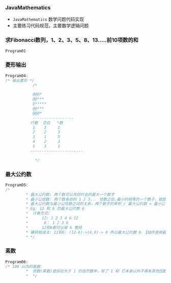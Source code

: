 ###  JavaMathematics

+ `JavaMathematics` 数学问题代码实现
+ 主要练习代码规范，主要数学逻辑问题



###   求Fibonacci数列，1、2、3、5、8、13…..前10项数的和

```java
Program01
```



###  菱形输出

```java
Program04:
/* 输出菱形 */
            /*

            @@@*
            @@***
            @*****
            @@***
            @@@*
            ------------------
           行数  空白   *数
            1    3     1
            2    2     3
            3    1     5
            4    2     3
            5    3     1
           -----------------------

             */
```



###  最大公约数

```java
Program05:
/*
         * 最大公约数: 两个数可以共同约去的最大一个数字
         * 最小公倍数: 两个数各自的 1 2 3... 倍数之后,最小的相等的一个数子，就是最小公倍数
         * 最大公约数与最小公倍数之间的关系，两个数字的乘积 / 最大公约数 = 最小公倍数
         * Eg. 12 和 6 的最大公约数 6
         *  计算方式:
         *      12: 1 2 3 4 6 12
         *       6： 1 2 3 6
         *      12和6都可以被 6 整除
         * 辗转相减法: 12和6: (12-6)->(6,6)-> 0 所以最大公约数 6 【始终使用最大的数减去最小的数】
         * */
```



###  素数

```java
Program06:
/* 100 以内的素数:
         *  质数(素数)是指在大于 1 的自然数中，除了 1 和 它本身以外不再有其他因数的自然数
         *  */
```

